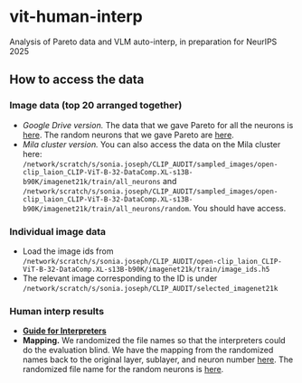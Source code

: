 # vit-human-interp
Analysis of Pareto data and VLM auto-interp, in preparation for NeurIPS 2025


## How to access the data


### Image data (top 20 arranged together)
* *Google Drive version.* The data that we gave Pareto for all the neurons is [here](https://drive.google.com/drive/u/0/folders/1THejTazygC8LhwGVshnB1CGid08kWpal). The random neurons that we gave Pareto are [here](https://drive.google.com/drive/u/0/folders/1hcainPL_2BmrP85cJ4RseTXrkNsfxb8Y).
* *Mila cluster version.* You can also access the data on the Mila cluster here: `/network/scratch/s/sonia.joseph/CLIP_AUDIT/sampled_images/open-clip_laion_CLIP-ViT-B-32-DataComp.XL-s13B-b90K/imagenet21k/train/all_neurons` and `/network/scratch/s/sonia.joseph/CLIP_AUDIT/sampled_images/open-clip_laion_CLIP-ViT-B-32-DataComp.XL-s13B-b90K/imagenet21k/train/all_neurons/random`. You should have access.

### Individual image data
* Load the image ids from `/network/scratch/s/sonia.joseph/CLIP_AUDIT/open-clip_laion_CLIP-ViT-B-32-DataComp.XL-s13B-b90K/imagenet21k/train/image_ids.h5`
* The relevant image corresponding to the ID is under `/network/scratch/s/sonia.joseph/CLIP_AUDIT/selected_imagenet21k`


### Human interp results
* **[Guide for Interpreters](https://docs.google.com/document/d/1w0rTnYypb3Nwi2VYwlHolECufMh68SaBbUZ_nHUfIow/edit?usp=drive_web&ouid=117036631744604853491)**
* **Mapping.** We randomized the file names so that the interpreters could do the evaluation blind. We have the mapping from the randomized names back to the original layer, sublayer, and neuron number [here](https://drive.google.com/file/d/1a1XvZACGqQtoc8gyEK3LNQFinDlDrqYP/view?usp=drive_link). The randomized file name for the random neurons is [here](https://drive.google.com/file/d/1b0N8ThQuqypMl_E1Sgchnf4EVPaksnsJ/view?usp=drive_link).
   
